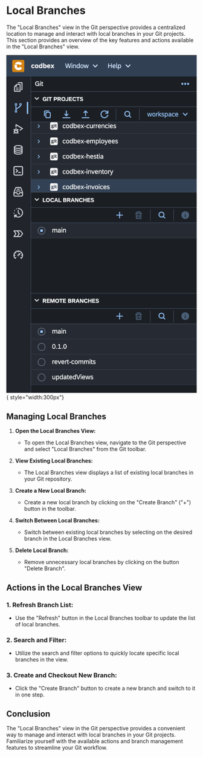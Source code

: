 # Local Branches

The "Local Branches" view in the Git perspective provides a centralized location to manage and interact with local branches in your Git projects. This section provides an overview of the key features and actions available in the "Local Branches" view.

![Branches](../../images/tooling/git/git-branches.png){ style="width:300px"}

## Managing Local Branches

1. **Open the Local Branches View:**
   - To open the Local Branches view, navigate to the Git perspective and select "Local Branches" from the Git toolbar.

2. **View Existing Local Branches:**
   - The Local Branches view displays a list of existing local branches in your Git repository.

3. **Create a New Local Branch:**
   - Create a new local branch by clicking on the "Create Branch" ("+") button in the toolbar.

4. **Switch Between Local Branches:**
   - Switch between existing local branches by selecting on the desired branch in the Local Branches view.

5. **Delete Local Branch:**
   - Remove unnecessary local branches by clicking on the button "Delete Branch".

## Actions in the Local Branches View

### 1. **Refresh Branch List:**
   - Use the "Refresh" button in the Local Branches toolbar to update the list of local branches.

### 2. **Search and Filter:**
   - Utilize the search and filter options to quickly locate specific local branches in the view.

### 3. **Create and Checkout New Branch:**
   - Click the "Create Branch" button to create a new branch and switch to it in one step.

## Conclusion

The "Local Branches" view in the Git perspective provides a convenient way to manage and interact with local branches in your Git projects. Familiarize yourself with the available actions and branch management features to streamline your Git workflow.
